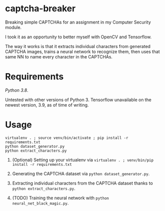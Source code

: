 # captcha-breaker
Breaking simple CAPTCHAs for an assignment in my Computer Security module.

I took it as an opportunity to better myself with OpenCV and Tensorflow.

The way it works is that it extracts individual characters from generated CAPTCHA images, 
trains a neural network to recognize them, then uses that same NN to name every character in the CAPTCHAs.

# Requirements
*Python 3.8*. 

Untested with other versions of Python 3. Tensorflow unavailable on the newest version, 3.9,
as of time of writing.

# Usage

```
virtualenv . ; source venv/bin/activate ; pip install -r requirements.txt
python dataset_generator.py
python extract_characters.py
```

1. (Optional) Setting up your virtualenv via `virtualenv . ; venv/bin/pip install -r requirements.txt`

2. Generating the CAPTCHA dataset via `python dataset_generator.py`.

3. Extracting individual characters from the CAPTCHA dataset thanks to `python extract_characters.py`.

4. (TODO) Training the neural network with `python neural_net_black_magic.py`.